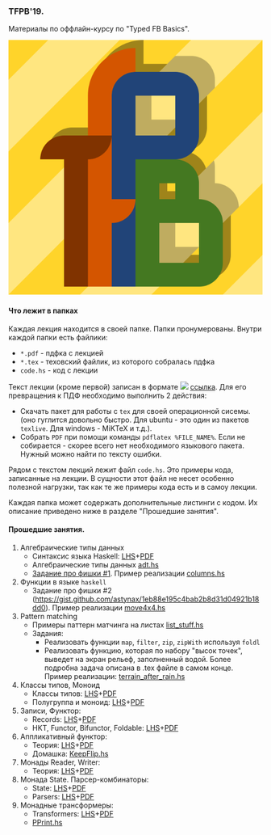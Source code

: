 ### TFPB'19.

Материалы по оффлайн-курсу по "Typed FB Basics".

![logo](./assets/tfpb.png)


#### Что лежит в папках

Каждая лекция находится в своей папке. Папки пронумерованы. Внутри каждой папки есть файлики:
- `*.pdf` - пдфка с лекцией
- `*.tex` - теховский файлик, из которого собралась пдфка
- `code.hs` - код с лекции

Текст лекции (кроме первой) записан в формате <img src="https://latex.codecogs.com/gif.latex?\LaTeX" /> [ссылка](https://ru.wikipedia.org/wiki/TeX). Для его превращения к ПДФ необходимо выполнить 2 действия:
- Скачать пакет для работы с `tex` для своей операционной сисемы. (оно гуглится довольно быстро. Для ubuntu - это один из пакетов `texlive`. Для windows - MiKTeX и т.д.).
- Собрать `PDF` при помощи команды `pdflatex %FILE_NAME%`. Если не собирается - скорее всего нет необходимого языкового пакета. Нужный можно найти по тексту ошибки.

Рядом с текстом лекций лежит файл `code.hs`. Это примеры кода, записанные на лекции. В сущности этот файл не несет особенно полезной нагрузки, так как те же примеры кода есть и в самоу лекции.

Каждая папка может содержать дополнительные листинги с кодом. Их описание приведено ниже в разделе "Прошедшие занятия".


#### Прошедшие занятия.

1. Алгебраические типы данных
    - Синтаксис языка Haskell: [LHS](01_algebraic_data_types/syntax.lhs)+[PDF](01_algebraic_data_types/syntax.pdf)
    - Алгебраические типы данных [adt.hs](01_algebraic_data_types/adt.hs)
    - [Задание про фишки #1](https://gist.github.com/astynax/1eb88e195c4bab2b8d31d04921b18dd0). Пример реализации [columns.hs](01_algebraic_data_types/columns.hs)
2. Функции в языке `haskell`
    - Задание про фишки #2 (https://gist.github.com/astynax/1eb88e195c4bab2b8d31d04921b18dd0). Пример реализации [move4x4.hs](02_functions_in_haskell/move4x4.hs)
3. Pattern matching
    - Примеры паттерн матчинга на листах [list_stuff.hs](03_pattern_matching/list_stuff.hs)
    - Задания:
        - Реализовать функции `map`, `filter`, `zip`, `zipWith` используя `foldl`
        - Реализовать функцию, которая по набору "высок точек", выведет на экран рельеф, заполненный водой. Более подробна задача описана в .tex файле в самом конце. Пример реализации: [terrain_after_rain.hs](03_pattern_matching/terrain_after_rain.hs)
4. Классы типов, Моноид
    - Классы типов: [LHS](04_typeclasses/typeclasses.lhs)+[PDF](04_typeclasses/typeclasses.pdf)
    - Полугруппа и моноид: [LHS](04_typeclasses/monoid.lhs)+[PDF](04_typeclasses/monoid.pdf)
5. Записи, Функтор:
    - Records: [LHS](05_records_and_hkt/records.lhs)+[PDF](05_records_and_hkt/records.pdf)
    - HKT, Functor, Bifunctor, Foldable: [LHS](05_records_and_hkt/functor.lhs)+[PDF](05_records_and_hkt/functor.pdf)
6. Аппликативный функтор:
    - Теория: [LHS](06_applicative/applicative.lhs)+[PDF](06_applicative/applicative.pdf)
    - Домашка: [KeepFlip.hs](06_applicative/KeepFlip.hs)
7. Монады Reader, Writer:
    - Теория: [LHS](07_monad/monads.lhs)+[PDF](07_monad/monads.pdf)
8. Монада State. Парсер-комбинаторы:
    - State: [LHS](08_more_monad/state.lhs)+[PDF](08_more_monad/state.pdf)
    - Parsers: [LHS](08_more_monad/parser.lhs)+[PDF](08_more_monad/parser.pdf)
9. Монадные трансформеры:
    - Transformers: [LHS](09_transformers/Transformers.lhs)+[PDF](09_transformers/Transformers.pdf)
    - [PPrint.hs](09_transformers/PPrint.hs)
